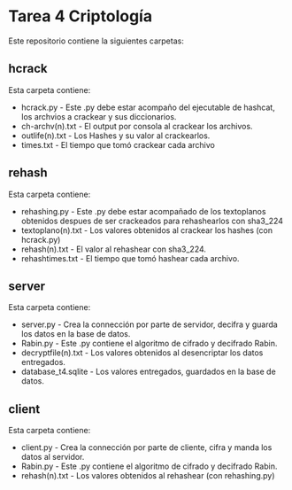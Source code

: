 # Tarea 4 Criptología 
Este repositorio contiene la siguientes carpetas:

## hcrack

Esta carpeta contiene:

* hcrack.py - Este .py debe estar acompaño del ejecutable de hashcat, los archvios a crackear y sus diccionarios.
* ch-archv(n).txt - El output por consola al crackear los archivos.
* outlife(n).txt - Los Hashes y su valor al crackearlos.
* times.txt - El tiempo que tomó crackear cada archivo

## rehash

Esta carpeta contiene:

* rehashing.py - Este .py debe estar acompañado de los textoplanos obtenidos despues de ser crackeados para rehashearlos con sha3_224
* textoplano(n).txt - Los valores obtenidos al crackear los hashes (con hcrack.py)
* rehash(n).txt - El valor al rehashear con sha3_224.
* rehashtimes.txt - El tiempo que tomó hashear cada archivo.

## server

Esta carpeta contiene:

* server.py - Crea la connección por parte de servidor, decifra y guarda los datos en la base de datos.
* Rabin.py - Este .py contiene el algoritmo de cifrado y decifrado Rabin.
* decryptfile(n).txt - Los valores obtenidos al desencriptar los datos entregados.
* database_t4.sqlite - Los valores entregados, guardados en la base de datos.

## client

Esta carpeta contiene:

* client.py - Crea la connección por parte de cliente, cifra y manda los datos al servidor.
* Rabin.py - Este .py contiene el algoritmo de cifrado y decifrado Rabin.
* rehash(n).txt - Los valores obtenidos al rehashear (con rehashing.py)
